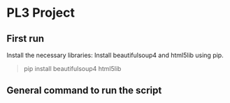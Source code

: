 # PL3 Project

## First run
Install the necessary libraries: Install beautifulsoup4 and html5lib using pip.

> pip install beautifulsoup4 html5lib

## General command to run the script
